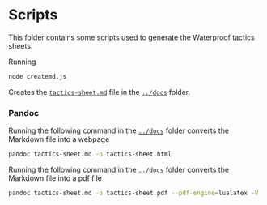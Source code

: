 # Scripts

This folder contains some scripts used to generate the Waterproof tactics sheets.

Running 
```bash
node createmd.js
```
Creates the [`tactics-sheet.md`](../docs/tactics-sheet.md) file in the [`../docs`](../docs) folder. 

### Pandoc
Running the following command in the [`../docs`](../docs) folder converts the Markdown file into a webpage
```bash
pandoc tactics-sheet.md -o tactics-sheet.html
```

Running the following command in the [`../docs`](../docs) folder converts the Markdown file into a pdf file
```bash
pandoc tactics-sheet.md -o tactics-sheet.pdf --pdf-engine=lualatex -V 'monofont:DejaVu Sans Mono' -V 'mainfont:DejaVu Sans'
```
